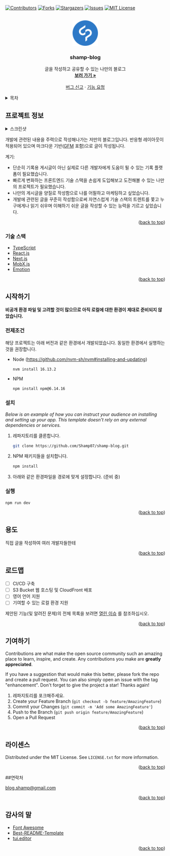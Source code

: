 <div id="top"></div>
<!--
*** Thanks for checking out the Best-README-Template. If you have a suggestion
*** that would make this better, please fork the repo and create a pull request
*** or simply open an issue with the tag "enhancement".
*** Don't forget to give the project a star!
*** Thanks again! Now go create something AMAZING! :D
-->



<!-- PROJECT SHIELDS -->
<!--
*** I'm using markdown "reference style" links for readability.
*** Reference links are enclosed in brackets [ ] instead of parentheses ( ).
*** See the bottom of this document for the declaration of the reference variables
*** for contributors-url, forks-url, etc. This is an optional, concise syntax you may use.
*** https://www.markdownguide.org/basic-syntax/#reference-style-links
-->
[![Contributors][contributors-shield]][contributors-url]
[![Forks][forks-shield]][forks-url]
[![Stargazers][stars-shield]][stars-url]
[![Issues][issues-shield]][issues-url]
[![MIT License][license-shield]][license-url]



<!-- PROJECT LOGO -->
<br />
<div align="center">
  <a href="https://github.com/othneildrew/Best-README-Template">
    <img src="assets/icon/logo.svg" alt="Logo" width="80" height="80">
  </a>

<h3 align="center">shamp-blog</h3>

  <p align="center">
    글을 작성하고 공유할 수 있는 나만의 블로그
    <br />
    <a href="https://shamp.kr"><strong>보러 가기 »</strong></a>
    <br />
    <br />
    <a href="https://github.com/Shamp07/shamp-blog/issues">버그 신고</a>
    ·
    <a href="https://github.com/Shamp07/shamp-blog/issues">기능 요청</a>
  </p>
</div>



<!-- TABLE OF CONTENTS -->
<details>
  <summary>목차</summary>
  <ol>
    <li>
      <a href="#about-the-project">프로젝트 정보</a>
      <ul>
        <li><a href="#built-with">기술 스택</a></li>
      </ul>
    </li>
    <li>
      <a href="#getting-started">시작하기</a>
      <ul>
        <li><a href="#prerequisites">전제조건</a></li>
        <li><a href="#installation">설치</a></li>
        <li><a href="#run">실행</a></li>
      </ul>
    </li>
    <li><a href="#usage">용도</a></li>
    <li><a href="#roadmap">로드맵</a></li>
    <li><a href="#contributing">기여하기</a></li>
    <li><a href="#license">라이센스</a></li>
    <li><a href="#contact">연락처</a></li>
    <li><a href="#acknowledgments">감사의 말</a></li>
  </ol>
</details>



<!-- ABOUT THE PROJECT -->
## 프로젝트 정보

<details>
  <summary>스크린샷</summary>
  <p align="center">
    <img src="./assets/image/preview.png" alt="blog-screenshot"/>
  </p> 
</details>

개발에 관련된 내용을 주력으로 작성해나가는 저만의 블로그입니다. 반응형 레이아웃이 적용되어 있으며 마크다운 기반([GFM](https://github.github.com/gfm/) 포함)으로 글이 작성됩니다.


계기:
* 단순히 기록용 게시글이 아닌 실제로 다른 개발자에게 도움이 될 수 있는 기록 플랫폼이 필요했습니다.
* 빠르게 변화하는 프론트엔드 기술 스택을 손쉽게 도입해보고 도전해볼 수 있는 나만의 프로젝트가 필요했습니다.  
* 나만의 게시글을 양질로 작성함으로 나를 어필하고 마케팅하고 싶었습니다.
* 개발에 관련된 글을 꾸준히 작성함으로써 자연스럽게 기술 스택의 트렌트를 쫓고 누구에게나 읽기 쉬우며 이해하기 쉬운 글을 작성할 수 있는 능력을 기르고 싶었습니다. 

<p align="right">(<a href="#top">back to top</a>)</p>



### 기술 스택

* [TypeScript](https://www.typescriptlang.org/)
* [React.js](https://reactjs.org/)
* [Next.js](https://nextjs.org/)
* [MobX.js](https://mobx.js.org/)
* [Emotion](https://emotion.sh/)


<p align="right">(<a href="#top">back to top</a>)</p>



<!-- GETTING STARTED -->
## 시작하기

**비공개 환경 파일 및 고려할 것이 많으므로 아직 로컬에 대한 환경이 제대로 준비되지 않았습니다.**

### 전제조건

해당 프로젝트는 아래 버전과 같은 환경에서 개발되었습니다. 동일한 환경에서 실행하는 것을 권장합니다. 
* Node (https://github.com/nvm-sh/nvm#installing-and-updating)
  ```sh
  nvm install 16.13.2
  ```

* NPM
  ```sh
  npm install npm@6.14.16
  ```

### 설치

_Below is an example of how you can instruct your audience on installing and setting up your app. This template doesn't rely on any external dependencies or services._

1. 레파지토리를 클론합니다.
   ```sh
   git clone https://github.com/Shamp07/shamp-blog.git
   ```
2. NPM 패키지들을 설치합니다.
   ```sh
   npm install
   ```
3. 아래와 같은 환경파일을 경로에 맞게 설정합니다. (준비 중)
   
### 실행
  ```sh
  npm run dev
  ```

<p align="right">(<a href="#top">back to top</a>)</p>



<!-- USAGE EXAMPLES -->
## 용도

직접 글을 작성하여 여러 개발자들한테 

<p align="right">(<a href="#top">back to top</a>)</p>



<!-- ROADMAP -->
## 로드맵

- [ ] CI/CD 구축
- [ ] S3 Bucket 웹 호스팅 및 CloudFront 배포
- [ ] 영어 언어 지원
- [ ] 기여할 수 있는 로컬 환경 지원

제안된 기능(및 알려진 문제)의 전체 목록을 보려면 [열린 이슈](https://github.com/Shamp07/shamp-blog) 를 참조하십시오.


<p align="right">(<a href="#top">back to top</a>)</p>



<!-- CONTRIBUTING -->
## 기여하기

Contributions are what make the open source community such an amazing place to learn, inspire, and create. Any contributions you make are **greatly appreciated**.

If you have a suggestion that would make this better, please fork the repo and create a pull request. You can also simply open an issue with the tag "enhancement".
Don't forget to give the project a star! Thanks again!

1. 레파지토리를 포크해주세요.
2. Create your Feature Branch (`git checkout -b feature/AmazingFeature`)
3. Commit your Changes (`git commit -m 'Add some AmazingFeature'`)
4. Push to the Branch (`git push origin feature/AmazingFeature`)
5. Open a Pull Request

<p align="right">(<a href="#top">back to top</a>)</p>



<!-- LICENSE -->
## 라이센스

Distributed under the MIT License. See `LICENSE.txt` for more information.

<p align="right">(<a href="#top">back to top</a>)</p>



<!-- CONTACT -->
##연락처

blog.shamp@gmail.com

<p align="right">(<a href="#top">back to top</a>)</p>



<!-- ACKNOWLEDGMENTS -->
## 감사의 말

* [Font Awesome](https://fontawesome.com)
* [Best-README-Template](https://github.com/othneildrew/Best-README-Template)
* [tui.editor](https://ui.toast.com/tui-editor)

<p align="right">(<a href="#top">back to top</a>)</p>



<!-- MARKDOWN LINKS & IMAGES -->
<!-- https://www.markdownguide.org/basic-syntax/#reference-style-links -->
[contributors-shield]: https://img.shields.io/github/contributors/Shamp07/shamp-blog.svg?style=for-the-badge
[contributors-url]: https://github.com/Shamp07/shamp-blog/graphs/contributors
[forks-shield]: https://img.shields.io/github/forks/Shamp07/shamp-blog.svg?style=for-the-badge
[forks-url]: https://github.com/Shamp07/shamp-blog/network/members
[stars-shield]: https://img.shields.io/github/stars/Shamp07/shamp-blog.svg?style=for-the-badge
[stars-url]: https://github.com/Shamp07/shamp-blog/stargazers
[issues-shield]: https://img.shields.io/github/issues/Shamp07/shamp-blog.svg?style=for-the-badge
[issues-url]: https://github.com/Shamp07/shamp-blog/issues
[license-shield]: https://img.shields.io/github/license/Shamp07/shamp-blog.svg?style=for-the-badge
[license-url]: https://github.com/Shamp07/shamp-blog/blob/master/LICENSE.txt
[product-screenshot]: assets/image/preview.png
